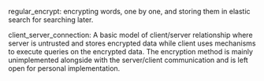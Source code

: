 regular_encrypt: encrypting words, one by one, and storing them in elastic search for searching later.

client_server_connection: A basic model of client/server relationship where server is untrusted and stores encrypted data while client uses mechanisms to execute queries on the encrypted data. The encryption method is mainly unimplemented alongside with the server/client communication and is left open for personal implementation.
